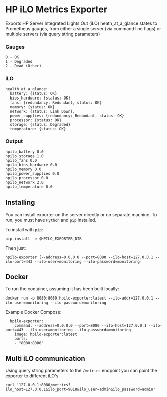 # HP iLO Metrics Exporter

Exports HP Server Integrated Lights Out (iLO) heath_at_a_glance states to Prometheus gauges, from either a single server (via command line flags) or multiple servers (via query string parameters)

### Gauges

```
0 - OK
1 - Degraded
2 - Dead (Other)
```

### iLO

```
health_at_a_glance:
  battery: {status: OK}
  bios_hardware: {status: OK}
  fans: {redundancy: Redundant, status: OK}
  memory: {status: OK}
  network: {status: Link Down},
  power_supplies: {redundancy: Redundant, status: OK}
  processor: {status: OK}
  storage: {status: Degraded}
  temperature: {status: OK}
```

### Output

```
hpilo_battery 0.0
hpilo_storage 1.0
hpilo_fans 0.0
hpilo_bios_hardware 0.0
hpilo_memory 0.0
hpilo_power_supplies 0.0
hpilo_processor 0.0
hpilo_network 2.0
hpilo_temperature 0.0
```

## Installing

You can install exporter on the server directly or on separate machine.
To run, you must have `Python` and `pip` installed.

To install with `pip`:

```
pip install -e $HPILO_EXPORTER_DIR
```

Then just:

```
hpilo-exporter [--address=0.0.0.0 --port=8080 --ilo-host=127.0.0.1 --ilo-port=443 --ilo-user=monitoring --ilo-password=monitoring]
```

## Docker

To run the container, assuming it has been built locally:

`docker run -p 8080:8080 hpilo-exporter:latest --ilo-addr=127.0.0.1 --ilo-user=monitoring --ilo-password=monitoring`

Example Docker Compose:

```
  hpilo-exporter:
    command: --address=0.0.0.0 --port=8080 --ilo-host=127.0.0.1 --ilo-port=443 --ilo-user=monitoring --ilo-password=monitoring
    image: hpilo-exporter:latest
    ports:
    - "8080:8080"
```

## Multi iLO communication

Using query string parameters to the `/metrics` endpoint you can point the exporter to different iLO's

```
curl '127.0.0.1:8080/metrics?ilo_host=127.0.0.1&ilo_port=9018&ilo_user=admin&ilo_password=admin'
```
